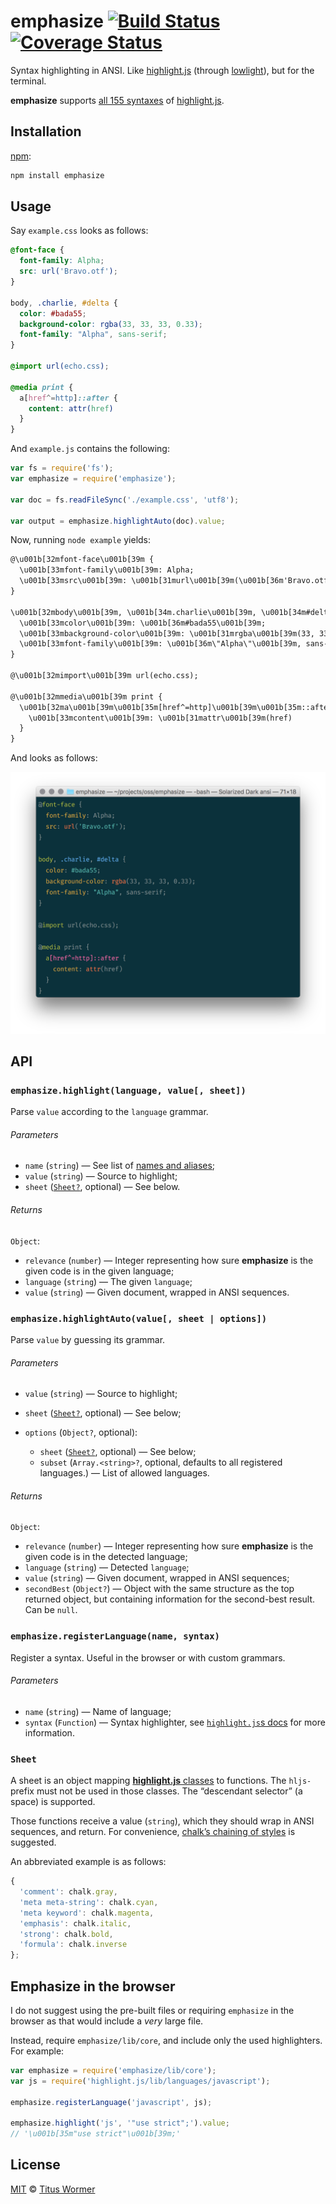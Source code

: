 # emphasize [![Build Status][travis-badge]][travis] [![Coverage Status][codecov-badge]][codecov]

Syntax highlighting in ANSI.  Like [highlight.js][highlight] (through
[lowlight][]), but for the terminal.

**emphasize** supports [all 155 syntaxes][names] of [highlight.js][highlight].

## Installation

[npm][]:

```bash
npm install emphasize
```

## Usage

Say `example.css` looks as follows:

```css
@font-face {
  font-family: Alpha;
  src: url('Bravo.otf');
}

body, .charlie, #delta {
  color: #bada55;
  background-color: rgba(33, 33, 33, 0.33);
  font-family: "Alpha", sans-serif;
}

@import url(echo.css);

@media print {
  a[href^=http]::after {
    content: attr(href)
  }
}
```

And `example.js` contains the following:

```javascript
var fs = require('fs');
var emphasize = require('emphasize');

var doc = fs.readFileSync('./example.css', 'utf8');

var output = emphasize.highlightAuto(doc).value;
```

Now, running `node example` yields:

```txt
@\u001b[32mfont-face\u001b[39m {
  \u001b[33mfont-family\u001b[39m: Alpha;
  \u001b[33msrc\u001b[39m: \u001b[31murl\u001b[39m(\u001b[36m'Bravo.otf'\u001b[39m);
}

\u001b[32mbody\u001b[39m, \u001b[34m.charlie\u001b[39m, \u001b[34m#delta\u001b[39m {
  \u001b[33mcolor\u001b[39m: \u001b[36m#bada55\u001b[39m;
  \u001b[33mbackground-color\u001b[39m: \u001b[31mrgba\u001b[39m(33, 33, 33, 0.33);
  \u001b[33mfont-family\u001b[39m: \u001b[36m\"Alpha\"\u001b[39m, sans-serif;
}

@\u001b[32mimport\u001b[39m url(echo.css);

@\u001b[32mmedia\u001b[39m print {
  \u001b[32ma\u001b[39m\u001b[35m[href^=http]\u001b[39m\u001b[35m::after\u001b[39m {
    \u001b[33mcontent\u001b[39m: \u001b[31mattr\u001b[39m(href)
  }
}
```

And looks as follows:

![Screenshot showing the code in terminal](screenshot.png)

## API

### `emphasize.highlight(language, value[, sheet])`

Parse `value` according to the `language` grammar.

###### Parameters

*   `name` (`string`)
    — See list of [names and aliases][names];
*   `value` (`string`)
    — Source to highlight;
*   `sheet` ([`Sheet?`][sheet], optional)
    — See below.

###### Returns

`Object`:

*   `relevance` (`number`)
    — Integer representing how sure **emphasize** is the given code is
    in the given language;
*   `language` (`string`)
    — The given `language`;
*   `value` (`string`)
    — Given document, wrapped in ANSI sequences.

### `emphasize.highlightAuto(value[, sheet | options])`

Parse `value` by guessing its grammar.

###### Parameters

*   `value` (`string`)
    — Source to highlight;
*   `sheet` ([`Sheet?`][sheet], optional)
    — See below;
*   `options` (`Object?`, optional):

    *   `sheet` ([`Sheet?`][sheet], optional)
        — See below;
    *   `subset` (`Array.<string>?`, optional, defaults to
        all registered languages.)
        — List of allowed languages.

###### Returns

`Object`:

*   `relevance` (`number`)
    — Integer representing how sure **emphasize** is the given code
    is in the detected language;
*   `language` (`string`)
    — Detected `language`;
*   `value` (`string`)
    — Given document, wrapped in ANSI sequences;
*   `secondBest` (`Object?`)
    — Object with the same structure as the top returned object, but
    containing information for the second-best result.  Can be `null`.

### `emphasize.registerLanguage(name, syntax)`

Register a syntax.  Useful in the browser or with custom grammars.

###### Parameters

*   `name` (`string`)
    — Name of language;
*   `syntax` (`Function`)
    — Syntax highlighter, see [`highlight.js`s docs][syntax] for more
    information.

### `Sheet`

A sheet is an object mapping [**highlight.js** classes][classes] to
functions.  The `hljs-` prefix must not be used in
those classes.  The “descendant selector” (a space) is supported.

Those functions receive a value (`string`), which they should wrap
in ANSI sequences, and return.  For convenience, [chalk’s chaining of
styles][styles] is suggested.

An abbreviated example is as follows:

```js
{
  'comment': chalk.gray,
  'meta meta-string': chalk.cyan,
  'meta keyword': chalk.magenta,
  'emphasis': chalk.italic,
  'strong': chalk.bold,
  'formula': chalk.inverse
};
```

## Emphasize in the browser

I do not suggest using the pre-built files or requiring `emphasize` in
the browser as that would include a _very_ large file.

Instead, require `emphasize/lib/core`, and include only the used
highlighters.  For example:

```js
var emphasize = require('emphasize/lib/core');
var js = require('highlight.js/lib/languages/javascript');

emphasize.registerLanguage('javascript', js);

emphasize.highlight('js', '"use strict";').value;
// '\u001b[35m"use strict"\u001b[39m;'
```

## License

[MIT][license] © [Titus Wormer][author]

<!-- Definitions -->

[travis-badge]: https://img.shields.io/travis/wooorm/emphasize.svg

[travis]: https://travis-ci.org/wooorm/emphasize

[codecov-badge]: https://img.shields.io/codecov/c/github/wooorm/emphasize.svg

[codecov]: https://codecov.io/github/wooorm/emphasize

[npm]: https://docs.npmjs.com/cli/install

[license]: LICENSE

[author]: http://wooorm.com

[sheet]: #sheet

[highlight]: https://github.com/isagalaev/highlight.js

[lowlight]: https://github.com/wooorm/lowlight

[names]: https://github.com/isagalaev/highlight.js/blob/master/docs/css-classes-reference.rst#language-names-and-aliases

[syntax]: https://github.com/isagalaev/highlight.js/blob/master/docs/language-guide.rst

[classes]: http://highlightjs.readthedocs.io/en/latest/css-classes-reference.html

[styles]: https://github.com/chalk/chalk#styles
